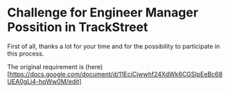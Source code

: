 # Challenge for Engineer Manager Possition in TrackStreet

First of all, thanks a lot for your time and for the possibility to participate in this process.


The original requirement is (here) [https://docs.google.com/document/d/11EcjCjwwhf24XdWk6CGSIpEeBc68UEA0gLi4-hqWw0M/edit]


